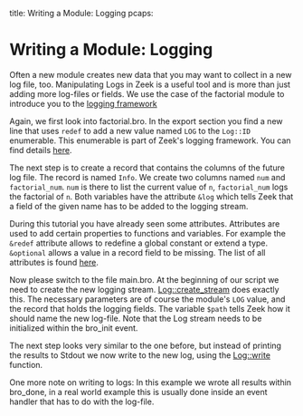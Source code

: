 title: Writing a Module: Logging
pcaps: 

Writing a Module: Logging
=========================

Often a new module creates new data that you may want to collect in a new log file, too.
Manipulating Logs in Zeek is a useful tool and is more than just adding more log-files or fields.
We use the case of the factorial module to introduce you to the [logging framework](https://www.zeek.org/sphinx/frameworks/logging.html)

Again, we first look into factorial.bro.
In the export section you find a new line that uses `redef` to add a new value named `LOG`
to the `Log::ID` enumerable. This enumerable is part of Zeek's logging framework. You can find details
[here](https://www.zeek.org/sphinx-git/scripts/base/frameworks/logging/main.bro.html).

The next step is to create a record that contains the columns of the future log file. The record
is named `Info`. We create two columns named `num` and `factorial_num`. `num` is there to list the current value
of `n`, `factorial_num` logs the factorial of `n`. Both variables have the attribute `&log` which
tells Zeek that a field of the given name has to be added to the logging stream.

During this tutorial you have already seen some attributes. Attributes are used to add certain properties to functions and
variables. For example the `&redef` attribute allows to redefine a global constant or extend a type. `&optional` allows a 
value in a record field to be missing. The list of all attributes is found [here](https://www.zeek.org/sphinx/script-reference/attributes.html?highlight=attributes).

Now please switch to the file main.bro. At the beginning of our script we need to create the new logging
stream. [Log::create\_stream](https://www.zeek.org/sphinx/scripts/base/frameworks/logging/main.bro.html?highlight=log%3A%3Acreate_stream#id-Log::create_stream) does exactly this. 
The necessary parameters are of course the module's `LOG` value, and the record that holds the logging fields. 
The variable `$path` tells Zeek how it should name the new log-file. Note that the Log stream needs to be initialized within the bro\_init event.

The next step looks very similar to the one before, but instead of printing the results to Stdout we now 
write to the new log, using the [Log::write](https://www.zeek.org/sphinx/scripts/base/frameworks/logging/main.bro.html?highlight=log%3A%3Awrite#id-Log::write) function.

One more note on writing to logs: In this example we wrote all results within bro\_done, in a real world example this
is usually done inside an event handler that has to do with the log-file.



